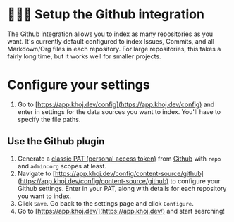 # 🧑🏾‍💻 Setup the Github integration

The Github integration allows you to index as many repositories as you want. It's currently default configured to index Issues, Commits, and all Markdown/Org files in each repository. For large repositories, this takes a fairly long time, but it works well for smaller projects.

# Configure your settings

1. Go to [https://app.khoj.dev/config](https://app.khoj.dev/config) and enter in settings for the data sources you want to index. You'll have to specify the file paths.

## Use the Github plugin

1. Generate a [classic PAT (personal access token)](https://docs.github.com/en/authentication/keeping-your-account-and-data-secure/managing-your-personal-access-tokens) from [Github](https://github.com/settings/tokens) with `repo` and `admin:org` scopes at least.
2. Navigate to [https://app.khoj.dev/config/content-source/github](https://app.khoj.dev/config/content-source/github) to configure your Github settings. Enter in your PAT, along with details for each repository you want to index.
3. Click `Save`. Go back to the settings page and click `Configure`.
4. Go to [https://app.khoj.dev/](https://app.khoj.dev/) and start searching!
